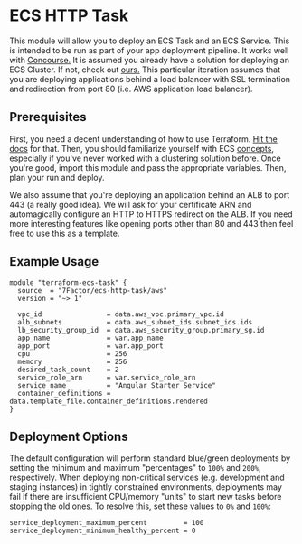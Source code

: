 # ECS HTTP Task

This module will allow you to deploy an ECS Task and an ECS Service. This is intended to be run as part of your app deployment
pipeline. It works well with [Concourse.](https://concourse-ci.org) It is assumed you already have a solution for deploying an
ECS Cluster. If not, check out [ours.](https://github.com/7Factor/terraform-ecs-cluster) This particular iteration assumes that you are deploying applications behind a load balancer with SSL termination and redirection from port 80 (i.e. AWS application load balancer).

## Prerequisites

First, you need a decent understanding of how to use Terraform. [Hit the docs](https://www.terraform.io/intro/index.html) for that.
Then, you should familiarize yourself with ECS [concepts](https://aws.amazon.com/ecs/getting-started/), especially if you've
never worked with a clustering solution before. Once you're good, import this module and pass the appropriate variables.
Then, plan your run and deploy.

We also assume that you're deploying an application behind an ALB to port 443 (a really good idea). We will ask for your certificate ARN and automagically configure an HTTP to HTTPS redirect on the ALB. If you need more interesting features like opening ports other than 80 and 443 then feel free to use this as a template.

## Example Usage

```hcl-terraform
module "terraform-ecs-task" {
  source  = "7Factor/ecs-http-task/aws"
  version = "~> 1"

  vpc_id                = data.aws_vpc.primary_vpc.id
  alb_subnets           = data.aws_subnet_ids.subnet_ids.ids
  lb_security_group_id  = data.aws_security_group.primary_sg.id
  app_name              = var.app_name
  app_port              = var.app_port
  cpu                   = 256
  memory                = 256
  desired_task_count    = 2
  service_role_arn      = var.service_role_arn
  service_name          = "Angular Starter Service"
  container_definitions = data.template_file.container_definitions.rendered
}
```

## Deployment Options

The default configuration will perform standard blue/green deployments by setting the minimum and maximum "percentages" to
`100%` and `200%`, respectively. When deploying non-critical services (e.g. development and staging instances) in tightly
constrained environments, deployments may fail if there are insufficient CPU/memory "units" to start new tasks before
stopping the old ones. To resolve this, set these values to `0%` and `100%`:

```hcl-terraform
service_deployment_maximum_percent         = 100
service_deployment_minimum_healthy_percent = 0
```
